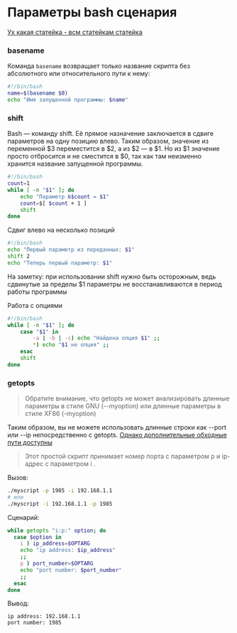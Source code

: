 # Параметры bash сценария

[Ух какая статейка - всм статейкам статейка](https://overcoder.net/q/6045/%D0%BA%D0%B0%D0%BA-%D0%BC%D0%BD%D0%B5-%D1%80%D0%B0%D0%B7%D0%BE%D0%B1%D1%80%D0%B0%D1%82%D1%8C-%D0%B0%D1%80%D0%B3%D1%83%D0%BC%D0%B5%D0%BD%D1%82%D1%8B-%D0%BA%D0%BE%D0%BC%D0%B0%D0%BD%D0%B4%D0%BD%D0%BE%D0%B9-%D1%81%D1%82%D1%80%D0%BE%D0%BA%D0%B8-%D0%B2-bash)

### basename

Команда `basename` возвращает только название скрипта без абсолютного или относительного пути к нему:

```bash
#!/bin/bash
name=$(basename $0)
echo "Имя запущенной программы: $name"
```
### shift

Bash — команду shift. Её прямое назначение заключается в сдвиге параметров на одну позицию влево. Таким образом, значение из переменной $3 переместится в $2, а из $2 — в $1. Но из $1 значение просто отбросится и не сместится в $0, так как там неизменно хранится название запущенной программы.

```bash
#!/bin/bash
count=1
while [ -n "$1" ]; do
	echo "Параметр №$count = $1"
	count=$[ $count + 1 ]
	shift
done
```

Сдвиг влево на несколько позиций 

```bash
#!/bin/bash
echo "Первый параметр из переданных: $1"
shift 2
echo "Теперь первый параметр: $1"
```

На заметку: при использовании shift нужно быть осторожным, ведь сдвинутые за пределы $1 параметры не восстанавливаются в период работы программы

Работа с опциями

```bash
#!/bin/bash
while [ -n "$1" ]; do
	case "$1" in
		-a | -b | -c) echo "Найдена опция $1" ;;
		*) echo "$1 не опция" ;;
	esac
	shift
done
````

### getopts 

> Обратите внимание, что getopts не может анализировать длинные параметры в стиле GNU (--myoption) или длинные параметры в стиле XF86 (-myoption)

Таким образом, вы не можете использовать длинные строки как --port или --ip непосредственно с getopts. 
[Однако дополнительные обходные пути доступны](https://www.bahmanm.com/2015/01/command-line-options-parse-with-getopt.html)

> Этот простой скрипт принимает номер порта с параметром p и ip-адрес с параметром i .

Вызов:

```bash
./myscript -p 1985 -i 192.168.1.1
# или
./myscript -i 192.168.1.1 -p 1985
```

Сценарий:

```bash
while getopts "i:p:" option; do
  case $option in
    i ) ip_address=$OPTARG
    echo "ip address: $ip_address"
    ;;
    p ) port_number=$OPTARG
    echo "port number: $port_number"
    ;;
  esac
done
```
Вывод:

```
ip address: 192.168.1.1
port number: 1985
```